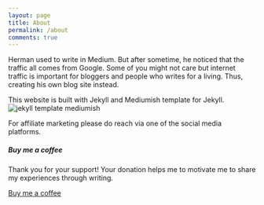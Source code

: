 ```yaml
---
layout: page
title: About
permalink: /about
comments: true
---
```


<div class="row justify-content-between">
    <div class="col-md-8 pr-5">
        <p>
            Herman used to write in Medium. But after sometime, he noticed that the traffic all comes from Google. Some of you might not care but internet 
            traffic is important for bloggers and people who writes for a living. Thus, creating his own blog site instead.
        </p>
        <p>
            This website is built with Jekyll and Mediumish template for Jekyll. <br>
            <img class="shadow-lg" src="{{site.baseurl}}/assets/images/mediumish-jekyll-template.png" alt="jekyll template mediumish" />
        </p>
        <p>
            For affiliate marketing please do reach via one of the social media platforms.
        <p/>
    </div>
    <div class="col-md-4">
        <div class="sticky-top sticky-top-80">
            <h5>Buy me a coffee</h5>
            <p>Thank you for your support! Your donation helps me to motivate me to share my experiences through writing.</p>
            <a target="_blank" href="https://donate.stripe.com/8wMcOocYV2cJ6DC6oo" class="btn btn-success">Buy me a coffee</a>
        </div>
    </div>
</div>
